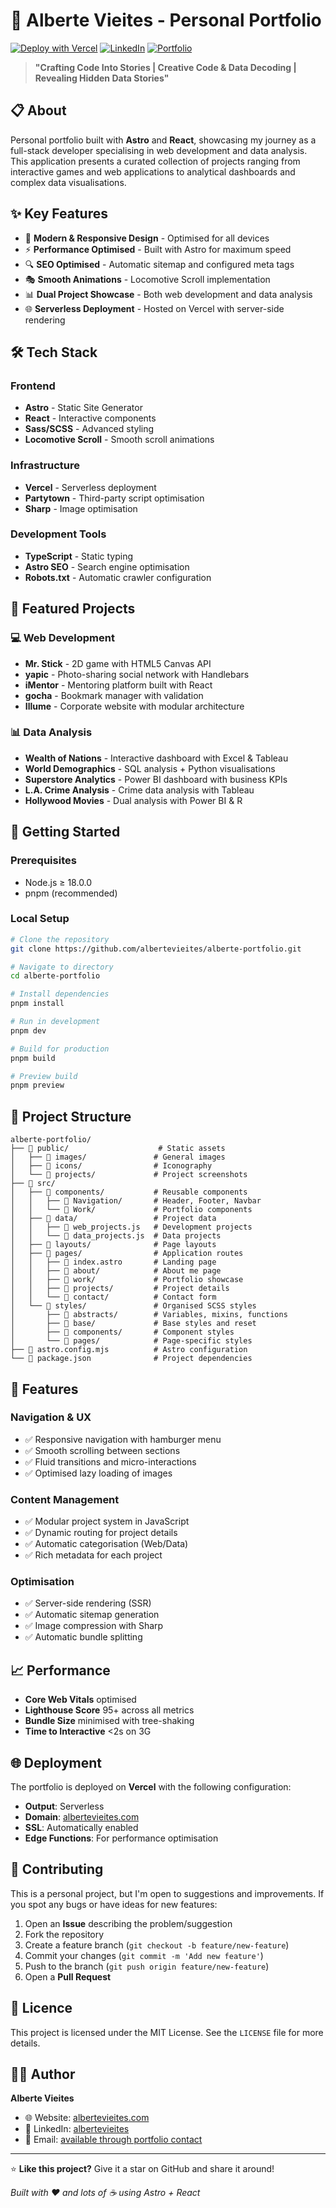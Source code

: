# 🚀 Alberte Vieites - Personal Portfolio

[![Deploy with Vercel](https://vercel.com/button)](https://alberte-portfolio.vercel.app)
[![LinkedIn](https://img.shields.io/badge/LinkedIn-albertevieites-blue?style=flat-square&logo=linkedin)](https://www.linkedin.com/in/albertevieites)
[![Portfolio](https://img.shields.io/badge/Portfolio-albertevieites.com-green?style=flat-square&logo=vercel)](http://www.albertevieites.com/)

> **"Crafting Code Into Stories | Creative Code & Data Decoding | Revealing Hidden Data Stories"**

## 📋 About

Personal portfolio built with **Astro** and **React**, showcasing my journey as a full-stack developer specialising in web development and data analysis. This application presents a curated collection of projects ranging from interactive games and web applications to analytical dashboards and complex data visualisations.

## ✨ Key Features

- 🎨 **Modern & Responsive Design** - Optimised for all devices
- ⚡ **Performance Optimised** - Built with Astro for maximum speed
- 🔍 **SEO Optimised** - Automatic sitemap and configured meta tags
- 🎭 **Smooth Animations** - Locomotive Scroll implementation
- 📊 **Dual Project Showcase** - Both web development and data analysis
- 🌐 **Serverless Deployment** - Hosted on Vercel with server-side rendering

## 🛠️ Tech Stack

### Frontend

- **Astro** - Static Site Generator
- **React** - Interactive components
- **Sass/SCSS** - Advanced styling
- **Locomotive Scroll** - Smooth scroll animations

### Infrastructure

- **Vercel** - Serverless deployment
- **Partytown** - Third-party script optimisation
- **Sharp** - Image optimisation

### Development Tools

- **TypeScript** - Static typing
- **Astro SEO** - Search engine optimisation
- **Robots.txt** - Automatic crawler configuration

## 🎯 Featured Projects

### 💻 Web Development

- **Mr. Stick** - 2D game with HTML5 Canvas API
- **yapic** - Photo-sharing social network with Handlebars
- **iMentor** - Mentoring platform built with React
- **gocha** - Bookmark manager with validation
- **Illume** - Corporate website with modular architecture

### 📊 Data Analysis

- **Wealth of Nations** - Interactive dashboard with Excel & Tableau
- **World Demographics** - SQL analysis + Python visualisations
- **Superstore Analytics** - Power BI dashboard with business KPIs
- **L.A. Crime Analysis** - Crime data analysis with Tableau
- **Hollywood Movies** - Dual analysis with Power BI & R

## 🚀 Getting Started

### Prerequisites

- Node.js ≥ 18.0.0
- pnpm (recommended)

### Local Setup

```bash
# Clone the repository
git clone https://github.com/albertevieites/alberte-portfolio.git

# Navigate to directory
cd alberte-portfolio

# Install dependencies
pnpm install

# Run in development
pnpm dev

# Build for production
pnpm build

# Preview build
pnpm preview
```

## 📁 Project Structure

```
alberte-portfolio/
├── 📁 public/                    # Static assets
│   ├── 📁 images/               # General images
│   ├── 📁 icons/                # Iconography
│   └── 📁 projects/             # Project screenshots
├── 📁 src/
│   ├── 📁 components/           # Reusable components
│   │   ├── 📁 Navigation/       # Header, Footer, Navbar
│   │   └── 📁 Work/             # Portfolio components
│   ├── 📁 data/                 # Project data
│   │   ├── 📄 web_projects.js   # Development projects
│   │   └── 📄 data_projects.js  # Data projects
│   ├── 📁 layouts/              # Page layouts
│   ├── 📁 pages/                # Application routes
│   │   ├── 📄 index.astro       # Landing page
│   │   ├── 📁 about/            # About me page
│   │   ├── 📁 work/             # Portfolio showcase
│   │   ├── 📁 projects/         # Project details
│   │   └── 📁 contact/          # Contact form
│   └── 📁 styles/               # Organised SCSS styles
│       ├── 📁 abstracts/        # Variables, mixins, functions
│       ├── 📁 base/             # Base styles and reset
│       ├── 📁 components/       # Component styles
│       └── 📁 pages/            # Page-specific styles
├── 📄 astro.config.mjs          # Astro configuration
└── 📄 package.json              # Project dependencies
```

## 🎨 Features

### Navigation & UX

- ✅ Responsive navigation with hamburger menu
- ✅ Smooth scrolling between sections
- ✅ Fluid transitions and micro-interactions
- ✅ Optimised lazy loading of images

### Content Management

- ✅ Modular project system in JavaScript
- ✅ Dynamic routing for project details
- ✅ Automatic categorisation (Web/Data)
- ✅ Rich metadata for each project

### Optimisation

- ✅ Server-side rendering (SSR)
- ✅ Automatic sitemap generation
- ✅ Image compression with Sharp
- ✅ Automatic bundle splitting

## 📈 Performance

- **Core Web Vitals** optimised
- **Lighthouse Score** 95+ across all metrics
- **Bundle Size** minimised with tree-shaking
- **Time to Interactive** <2s on 3G

## 🌐 Deployment

The portfolio is deployed on **Vercel** with the following configuration:

- **Output**: Serverless
- **Domain**: [albertevieites.com](https://www.albertevieites.com)
- **SSL**: Automatically enabled
- **Edge Functions**: For performance optimisation

## 🤝 Contributing

This is a personal project, but I'm open to suggestions and improvements. If you spot any bugs or have ideas for new features:

1. Open an **Issue** describing the problem/suggestion
2. Fork the repository
3. Create a feature branch (`git checkout -b feature/new-feature`)
4. Commit your changes (`git commit -m 'Add new feature'`)
5. Push to the branch (`git push origin feature/new-feature`)
6. Open a **Pull Request**

## 📄 Licence

This project is licensed under the MIT License. See the `LICENSE` file for more details.

## 👨‍💻 Author

**Alberte Vieites**

- 🌐 Website: [albertevieites.com](http://www.albertevieites.com/)
- 💼 LinkedIn: [albertevieites](https://www.linkedin.com/in/albertevieites)
- 📧 Email: [available through portfolio contact](http://www.albertevieites.com/contact)

---

⭐ **Like this project?** Give it a star on GitHub and share it around!

_Built with ❤️ and lots of ☕ using Astro + React_
